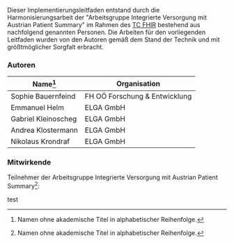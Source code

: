 Dieser Implementierungsleitfaden entstand durch die Harmonisierungsarbeit der "Arbeitsgruppe Integrierte Versorgung mit Austrian Patient Summary" im Rahmen des [TC FHIR](https://hl7.at/technische-komitees/tc-fhir/) bestehend aus nachfolgend genannten Personen. Die Arbeiten für den vorliegenden Leitfaden wurden von den Autoren gemäß dem Stand der Technik und mit größtmöglicher Sorgfalt erbracht.

### Autoren

| Name[^1]            | Organisation                    |
|---------------------|---------------------------------|
| Sophie Bauernfeind  | FH OÖ Forschung &   Entwicklung |
| Emmanuel Helm       | ELGA GmbH                       |
| Gabriel Kleinoscheg | ELGA GmbH                       |
| Andrea Klostermann  | ELGA GmbH                       |
| Nikolaus Krondraf   | ELGA GmbH                       |

### Mitwirkende

Teilnehmer der Arbeitsgruppe Integrierte Versorgung mit Austrian Patient Summary[^1]:

test

[^1]: Namen ohne akademische Titel in alphabetischer Reihenfolge.